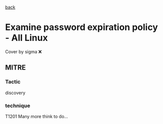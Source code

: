 [back](../index.md)
# Examine password expiration policy - All Linux
Cover by sigma :x: 
## MITRE
### Tactic
discovery
### technique
T1201
Many more think to do...